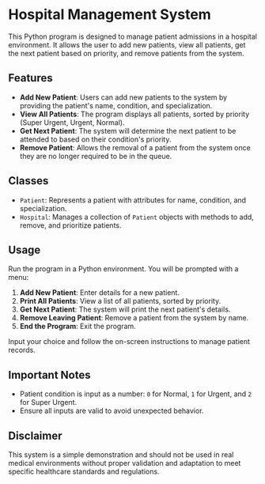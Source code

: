 # Hospital Management System

This Python program is designed to manage patient admissions in a hospital environment. It allows the user to add new patients, view all patients, get the next patient based on priority, and remove patients from the system.

## Features

- **Add New Patient**: Users can add new patients to the system by providing the patient's name, condition, and specialization.
- **View All Patients**: The program displays all patients, sorted by priority (Super Urgent, Urgent, Normal).
- **Get Next Patient**: The system will determine the next patient to be attended to based on their condition's priority.
- **Remove Patient**: Allows the removal of a patient from the system once they are no longer required to be in the queue.

## Classes

- `Patient`: Represents a patient with attributes for name, condition, and specialization.
- `Hospital`: Manages a collection of `Patient` objects with methods to add, remove, and prioritize patients.

## Usage

Run the program in a Python environment. You will be prompted with a menu:

1. **Add New Patient**: Enter details for a new patient.
2. **Print All Patients**: View a list of all patients, sorted by priority.
3. **Get Next Patient**: The system will print the next patient's details.
4. **Remove Leaving Patient**: Remove a patient from the system by name.
5. **End the Program**: Exit the program.

Input your choice and follow the on-screen instructions to manage patient records.

## Important Notes

- Patient condition is input as a number: `0` for Normal, `1` for Urgent, and `2` for Super Urgent.
- Ensure all inputs are valid to avoid unexpected behavior.

## Disclaimer

This system is a simple demonstration and should not be used in real medical environments without proper validation and adaptation to meet specific healthcare standards and regulations.
